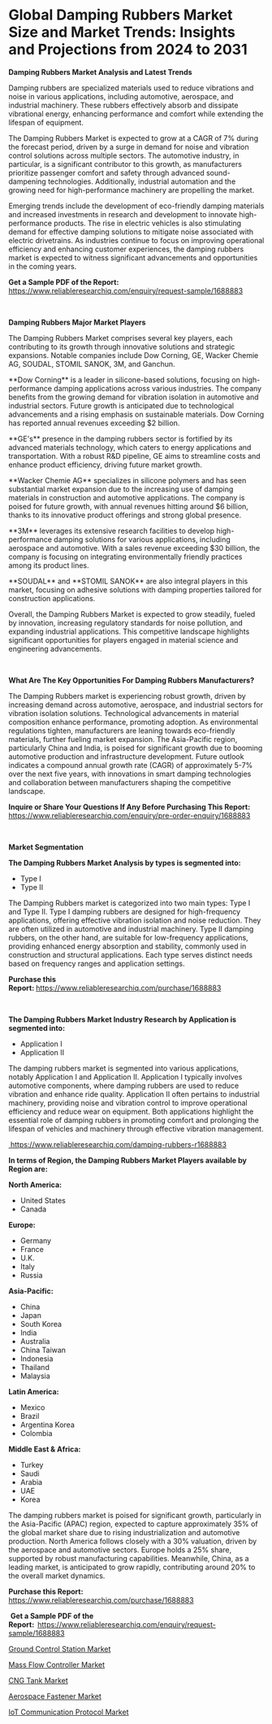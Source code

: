 <p><h1>Global Damping Rubbers Market Size and Market Trends: Insights and Projections from 2024 to 2031</h1></p><p><strong>Damping Rubbers Market Analysis and Latest Trends</strong></p>
<p><p>Damping rubbers are specialized materials used to reduce vibrations and noise in various applications, including automotive, aerospace, and industrial machinery. These rubbers effectively absorb and dissipate vibrational energy, enhancing performance and comfort while extending the lifespan of equipment.</p><p>The Damping Rubbers Market is expected to grow at a CAGR of 7% during the forecast period, driven by a surge in demand for noise and vibration control solutions across multiple sectors. The automotive industry, in particular, is a significant contributor to this growth, as manufacturers prioritize passenger comfort and safety through advanced sound-dampening technologies. Additionally, industrial automation and the growing need for high-performance machinery are propelling the market.</p><p>Emerging trends include the development of eco-friendly damping materials and increased investments in research and development to innovate high-performance products. The rise in electric vehicles is also stimulating demand for effective damping solutions to mitigate noise associated with electric drivetrains. As industries continue to focus on improving operational efficiency and enhancing customer experiences, the damping rubbers market is expected to witness significant advancements and opportunities in the coming years.</p></p>
<p><strong>Get a Sample PDF of the Report:&nbsp;</strong> <a href="https://www.reliableresearchiq.com/enquiry/request-sample/1688883?utm_campaign=1783&utm_medium=2&utm_source=Github&utm_content=ia&utm_term=19102024&utm_id=damping-rubbers">https://www.reliableresearchiq.com/enquiry/request-sample/1688883</a></p>
<p>&nbsp;</p>
<p><strong>Damping Rubbers Major Market Players</strong></p>
<p><p>The Damping Rubbers Market comprises several key players, each contributing to its growth through innovative solutions and strategic expansions. Notable companies include Dow Corning, GE, Wacker Chemie AG, SOUDAL, STOMIL SANOK, 3M, and Ganchun.</p><p>**Dow Corning** is a leader in silicone-based solutions, focusing on high-performance damping applications across various industries. The company benefits from the growing demand for vibration isolation in automotive and industrial sectors. Future growth is anticipated due to technological advancements and a rising emphasis on sustainable materials. Dow Corning has reported annual revenues exceeding $2 billion.</p><p>**GE's** presence in the damping rubbers sector is fortified by its advanced materials technology, which caters to energy applications and transportation. With a robust R&D pipeline, GE aims to streamline costs and enhance product efficiency, driving future market growth.</p><p>**Wacker Chemie AG** specializes in silicone polymers and has seen substantial market expansion due to the increasing use of damping materials in construction and automotive applications. The company is poised for future growth, with annual revenues hitting around $6 billion, thanks to its innovative product offerings and strong global presence.</p><p>**3M** leverages its extensive research facilities to develop high-performance damping solutions for various applications, including aerospace and automotive. With a sales revenue exceeding $30 billion, the company is focusing on integrating environmentally friendly practices among its product lines.</p><p>**SOUDAL** and **STOMIL SANOK** are also integral players in this market, focusing on adhesive solutions with damping properties tailored for construction applications.</p><p>Overall, the Damping Rubbers Market is expected to grow steadily, fueled by innovation, increasing regulatory standards for noise pollution, and expanding industrial applications. This competitive landscape highlights significant opportunities for players engaged in material science and engineering advancements.</p></p>
<p>&nbsp;</p>
<p><strong>What Are The Key Opportunities For Damping Rubbers Manufacturers?</strong></p>
<p><p>The Damping Rubbers market is experiencing robust growth, driven by increasing demand across automotive, aerospace, and industrial sectors for vibration isolation solutions. Technological advancements in material composition enhance performance, promoting adoption. As environmental regulations tighten, manufacturers are leaning towards eco-friendly materials, further fueling market expansion. The Asia-Pacific region, particularly China and India, is poised for significant growth due to booming automotive production and infrastructure development. Future outlook indicates a compound annual growth rate (CAGR) of approximately 5-7% over the next five years, with innovations in smart damping technologies and collaboration between manufacturers shaping the competitive landscape.</p></p>
<p><strong>Inquire or Share Your Questions If Any Before Purchasing This Report:</strong> <a href="https://www.reliableresearchiq.com/enquiry/pre-order-enquiry/1688883?utm_campaign=1783&utm_medium=2&utm_source=Github&utm_content=ia&utm_term=19102024&utm_id=damping-rubbers">https://www.reliableresearchiq.com/enquiry/pre-order-enquiry/1688883</a></p>
<p>&nbsp;</p>
<p><strong>Market Segmentation</strong></p>
<p><strong>The Damping Rubbers Market Analysis by types is segmented into:</strong></p>
<p><ul><li>Type I</li><li>Type II</li></ul></p>
<p><p>The Damping Rubbers market is categorized into two main types: Type I and Type II. Type I damping rubbers are designed for high-frequency applications, offering effective vibration isolation and noise reduction. They are often utilized in automotive and industrial machinery. Type II damping rubbers, on the other hand, are suitable for low-frequency applications, providing enhanced energy absorption and stability, commonly used in construction and structural applications. Each type serves distinct needs based on frequency ranges and application settings.</p></p>
<p><strong>Purchase this Report:&nbsp;</strong><a href="https://www.reliableresearchiq.com/purchase/1688883?utm_campaign=1783&utm_medium=2&utm_source=Github&utm_content=ia&utm_term=19102024&utm_id=damping-rubbers">https://www.reliableresearchiq.com/purchase/1688883</a></p>
<p>&nbsp;</p>
<p><strong>The Damping Rubbers Market Industry Research by Application is segmented into:</strong></p>
<p><ul><li>Application I</li><li>Application II</li></ul></p>
<p><p>The damping rubbers market is segmented into various applications, notably Application I and Application II. Application I typically involves automotive components, where damping rubbers are used to reduce vibration and enhance ride quality. Application II often pertains to industrial machinery, providing noise and vibration control to improve operational efficiency and reduce wear on equipment. Both applications highlight the essential role of damping rubbers in promoting comfort and prolonging the lifespan of vehicles and machinery through effective vibration management.</p></p>
<p><a href="https://www.reliableresearchiq.com/damping-rubbers-r1688883?utm_campaign=1783&utm_medium=2&utm_source=Github&utm_content=ia&utm_term=19102024&utm_id=damping-rubbers">&nbsp;https://www.reliableresearchiq.com/damping-rubbers-r1688883</a></p>
<p><strong>In terms of Region, the Damping Rubbers Market Players available by Region are:</strong></p>
<p>
    <p> <strong> North America: </strong>
        <ul>
            <li>United States</li>
            <li>Canada</li>
        </ul>
        </p> 
    <p> <strong> Europe: </strong>
        <ul>
            <li>Germany</li>
            <li>France</li>
            <li>U.K.</li>
            <li>Italy</li>
            <li>Russia</li>
        </ul>
        </p> 
    <p> <strong> Asia-Pacific: </strong>
        <ul>
            <li>China</li>
            <li>Japan</li>
            <li>South Korea</li>
            <li>India</li>
            <li>Australia</li>
            <li>China Taiwan</li>
            <li>Indonesia</li>
            <li>Thailand</li>
            <li>Malaysia</li>
        </ul>
        </p> 
    <p> <strong> Latin America: </strong>
        <ul>
            <li>Mexico</li>
            <li>Brazil</li>
            <li>Argentina Korea</li>
            <li>Colombia</li>
        </ul>
        </p> 
    <p> <strong> Middle East & Africa: </strong>
        <ul>
            <li>Turkey</li>
            <li>Saudi</li>
            <li>Arabia</li>
            <li>UAE</li>
            <li>Korea</li>
        </ul>
    </p>
    </p>
<p><p>The damping rubbers market is poised for significant growth, particularly in the Asia-Pacific (APAC) region, expected to capture approximately 35% of the global market share due to rising industrialization and automotive production. North America follows closely with a 30% valuation, driven by the aerospace and automotive sectors. Europe holds a 25% share, supported by robust manufacturing capabilities. Meanwhile, China, as a leading market, is anticipated to grow rapidly, contributing around 20% to the overall market dynamics.</p></p>
<p><strong>Purchase this Report: </strong><a href="https://www.reliableresearchiq.com/purchase/1688883?utm_campaign=1783&utm_medium=2&utm_source=Github&utm_content=ia&utm_term=19102024&utm_id=damping-rubbers">https://www.reliableresearchiq.com/purchase/1688883</a></p>
<p>&nbsp;<strong>Get a Sample PDF of the Report:&nbsp;&nbsp;</strong><a href="https://www.reliableresearchiq.com/enquiry/request-sample/1688883?utm_campaign=1783&utm_medium=2&utm_source=Github&utm_content=ia&utm_term=19102024&utm_id=damping-rubbers">https://www.reliableresearchiq.com/enquiry/request-sample/1688883</a></p>
<p><strong></strong></p>
<p><p><a href="https://www.linkedin.com/pulse/ground-control-station-market-analysis-report-global-insights-hlnjf?utm_campaign=1783&utm_medium=2&utm_source=Github&utm_content=ia&utm_term=19102024&utm_id=damping-rubbers">Ground Control Station Market</a></p><p><a href="https://www.linkedin.com/pulse/exploring-mass-flow-controller-market-strategic-insights-growth-q0nif?utm_campaign=1783&utm_medium=2&utm_source=Github&utm_content=ia&utm_term=19102024&utm_id=damping-rubbers">Mass Flow Controller Market</a></p><p><a href="https://www.linkedin.com/pulse/cng-tank-market-transformation-comparative-analysis-2024-2031-f07of?utm_campaign=1783&utm_medium=2&utm_source=Github&utm_content=ia&utm_term=19102024&utm_id=damping-rubbers">CNG Tank Market</a></p><p><a href="https://www.linkedin.com/pulse/comprehensive-aerospace-fastener-market-report-segmentation-ubtef?utm_campaign=1783&utm_medium=2&utm_source=Github&utm_content=ia&utm_term=19102024&utm_id=damping-rubbers">Aerospace Fastener Market</a></p><p><a href="https://www.linkedin.com/pulse/charting-future-comprehensive-analysis-global-iot-communication-japuf?utm_campaign=1783&utm_medium=2&utm_source=Github&utm_content=ia&utm_term=19102024&utm_id=damping-rubbers">IoT Communication Protocol Market</a></p></p>